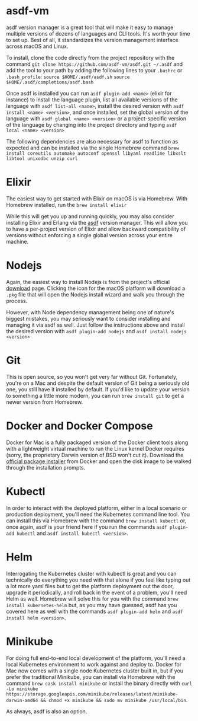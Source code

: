 # asdf-vm
asdf version manager is a great tool that will make it easy to manage multiple versions of dozens of languages and CLI tools. It's worth your time to set up. Best of all, it standardizes the version management interface across macOS and Linux.

To install, clone the code directly from the project repository with the command `git clone https://github.com/asdf-vm/asdf.git ~/.asdf` and add the tool to your path by adding the following lines to your `.bashrc` or `.bash_profile`:
`source $HOME/.asdf/asdf.sh`
`source $HOME/.asdf/completions/asdf.bash`

Once asdf is installed you can run `asdf plugin-add <name>` (elixir for instance) to install the language plugin, list all available versions of the language with `asdf list-all <name>`, install the desired version with `asdf install <name> <version>`, and once installed, set the global version of the language with `asdf global <name> <version>` or a project-specific version of the language by changing into the project directory and typing `asdf local <name> <version>`

The following dependencies are also necessary for asdf to function as expected and can be installed via the single Homebrew command `brew install coreutils automake autoconf openssl libyaml readline libxslt libtool unixodbc unzip curl`

# Elixir
The easiest way to get started with Elixir on macOS is via Homebrew. With Homebrew installed, run the `brew install elixir`

While this will get you up and running quickly, you may also consider installing Elixir and Erlang via the [asdf](https://github.com/asdf-vm/asdf) version manager. This will allow you to have a per-project version of Elixir and allow backward compatibility of versions without enforcing a single global version across your entire machine.

# Nodejs
Again, the easiest way to install Nodejs is from the project's official [download](https://nodejs.org/en/download/) page. Clicking the icon for the macOS platform will download a `.pkg` file that will open the Nodejs install wizard and walk you through the process.

However, with Node dependency management being one of nature's biggest mistakes, you may seriously want to consider installing and managing it via asdf as well. Just follow the instructions above and install the desired version with `asdf plugin-add nodejs` and `asdf install nodejs <version>`

# Git
This is open source, so you won't get very far without Git. Fortunately, you're on a Mac and despite the default version of Git being a seriously old one, you still have it installed by default. If you'd like to update your version to something a little more modern, you can run `brew install git` to get a newer version from Homebrew.

# Docker and Docker Compose
Docker for Mac is a fully packaged version of the Docker client tools along with a lightweight virtual machine to run the Linux kernel Docker requires (sorry, the proprietary Darwin version of BSD won't cut it). Download the [official package installer](https://download.docker.com/mac/stable/Docker.dmg) from Docker and open the disk image to be walked through the installation prompts.

# Kubectl
In order to interact with the deployed platform, either in a local scenario or production deployment, you'll need the Kubernetes command line tool. You can install this via Homebrew with the command `brew install kubectl` or, once again, asdf is your friend here if you run the commands `asdf plugin-add kubectl` and `asdf install kubectl <version>`.

# Helm
Interrogating the Kubernetes cluster with kubectl is great and you can technically do everything you need with that alone if you feel like typing out a lot more yaml files but to get the platform deployment out the door, upgrade it periodically, and roll back in the event of a problem, you'll need Helm as well. Homebrew will solve this for you with the command `brew install kubernetes-helm` but, as you may have guessed, asdf has you covered here as well with the commands `asdf plugin-add helm` and `asdf install helm <version>`.

# Minikube
For doing full end-to-end local development of the platform, you'll need a local Kubernetes environment to work against and deploy to. Docker for Mac now comes with a single node Kubernetes cluster built in, but if you prefer the traditional Minikube, you can install via Homebrew with the command `brew cask install minikube` or install the binary directly with `curl -Lo minikube https://storage.googleapis.com/minikube/releases/latest/minikube-darwin-amd64 && chmod +x minikube && sudo mv minikube /usr/local/bin`.

As always, asdf is also an option.